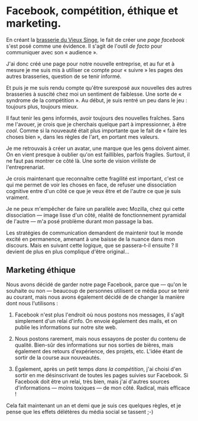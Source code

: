 # Facebook, compétition, éthique et marketing.

En créant la [brasserie du Vieux Singe](https://www.vieuxsinge.com), le fait de créer une *page facebook* s'est posé comme une évidence. Il s'agit de l'outil *de facto* pour communiquer avec son « audience ».

J'ai donc créé une page pour notre nouvelle entreprise, et au fur et à mesure je me suis mis à utiliser ce compte pour « suivre » les pages des autres brasseries, question de se tenir informé.

Et puis je me suis rendu compte qu'être surexposé aux nouvelles des autres brasseries à suscité chez moi un sentiment de faiblesse. Une sorte de « syndrome de la compétition ». Au début, je suis rentré un peu dans le jeu : toujours plus, toujours mieux.

Il faut tenir les gens informés, avoir toujours des nouvelles fraîches. Sans me l'avouer, je crois que je cherchais quelque part à impressionner, à être *cool*. Comme si la nouveauté était plus importante que le fait de « faire les choses bien », dans les règles de l'art, en portant mes valeurs.

Je me retrouvais à créer un avatar, une marque que les gens doivent aimer. On en vient presque à oublier qu'on est faillibles, parfois fragiles. Surtout, il ne faut pas montrer ce côté là. Une sorte de vision viriliste de l'entreprenariat.

Je crois maintenant que reconnaître cette fragilité est important, c'est ce qui me permet de voir les choses en face, de refuser une dissociation cognitive entre d'un côté ce que je veux être et de l'autre ce que je suis vraiment.

Je ne peux m'empêcher de faire un parallèle avec Mozilla, chez qui cette dissociation — image lisse d'un côté, réalité de fonctionnement pyramidal de l'autre — m'a posé problème durant mon passage la bas.

Les stratégies de communication demandent de maintenir tout le monde excité en permanence, amenant à une baisse de la nuance dans mon discours. Mais en suivant cette logique, que se passera-t-il ensuite ? Il devient de plus en plus compliqué d'être original…

## Marketing éthique

Nous avons décidé de garder notre page Facebook, parce que — qu'on le souhaite ou non — beaucoup de personnes utilisent ce média pour se tenir au courant, mais nous avons également décidé de de changer la manière dont nous l'utilisons :

1. Facebook n'est plus l'endroit où nous postons nos messages, il s'agit simplement d'un relai d'info. On envoie également des mails, et on publie les informations sur notre site web.

2. Nous postons rarement, mais nous essayons de poster du contenu de qualité. Bien-sûr des informations sur nos sorties de bières, mais également des retours d'expérience, des projets, etc. L'idée étant de sortir de la course aux nouveautés.

3. Également, après un petit temps *dans la compétition*, j'ai choisi d'en sortir en me désinscrivant de toutes les pages suivies sur Facebook. Si Facebook doit être un relai, très bien, mais j'ai d'autres sources d'informations — moins toxiques — de mon côté. Radical, mais efficace !

Cela fait maintenant un an et demi que je suis ces quelques règles, et je pense que les effets délétères du média social se tassent ;-)